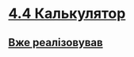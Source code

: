 # [4.4 Калькулятор](https://js.web-online.net.ua/1-7-bom-i-dom-sobytiya-v-javascript-obrabotka-sobytij-upravlenie-sobytiyami-v-javascript-principy-nenavyazchivogo-javascript/)
## [Вже реалізовував](https://github.com/KingMMA/functions/blob/main/calc.html)
